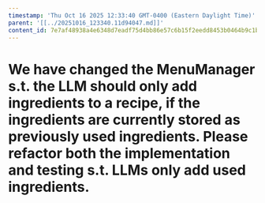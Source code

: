 ```yaml
---
timestamp: 'Thu Oct 16 2025 12:33:40 GMT-0400 (Eastern Daylight Time)'
parent: '[[../20251016_123340.11d94047.md]]'
content_id: 7e7af48938a4e6348d7eadf75d4bb86e57c6b15f2eedd8453b0464b9c1bedc8c
---
```


# We have changed the MenuManager s.t. the LLM should only add ingredients to a recipe, if the ingredients are currently stored as previously used ingredients. Please refactor both the implementation and testing s.t. LLMs only add used ingredients.
